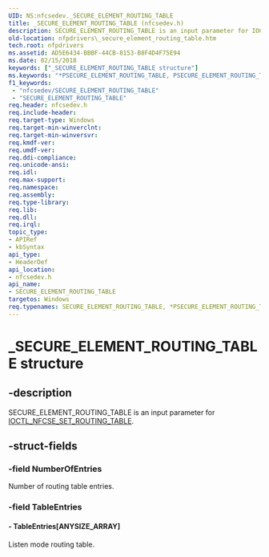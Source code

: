 ```yaml
---
UID: NS:nfcsedev._SECURE_ELEMENT_ROUTING_TABLE
title: _SECURE_ELEMENT_ROUTING_TABLE (nfcsedev.h)
description: SECURE_ELEMENT_ROUTING_TABLE is an input parameter for IOCTL_NFCSE_SET_ROUTING_TABLE.
old-location: nfpdrivers\_secure_element_routing_table.htm
tech.root: nfpdrivers
ms.assetid: AD5E6434-BBBF-44CB-8153-B8F4D4F75E94
ms.date: 02/15/2018
keywords: ["_SECURE_ELEMENT_ROUTING_TABLE structure"]
ms.keywords: "*PSECURE_ELEMENT_ROUTING_TABLE, PSECURE_ELEMENT_ROUTING_TABLE, P_SECURE_ELEMENT_ROUTING_TABLE, P_SECURE_ELEMENT_ROUTING_TABLE structure pointer [Near-Field Proximity Drivers], SECURE_ELEMENT_ROUTING_TABLE, SECURE_ELEMENT_ROUTING_TABLE structure [Near-Field Proximity Drivers], _SECURE_ELEMENT_ROUTING_TABLE, nfcsedev/P_SECURE_ELEMENT_ROUTING_TABLE, nfcsedev/_SECURE_ELEMENT_ROUTING_TABLE, nfpdrivers._secure_element_routing_table"
f1_keywords:
 - "nfcsedev/SECURE_ELEMENT_ROUTING_TABLE"
 - "SECURE_ELEMENT_ROUTING_TABLE"
req.header: nfcsedev.h
req.include-header: 
req.target-type: Windows
req.target-min-winverclnt: 
req.target-min-winversvr: 
req.kmdf-ver: 
req.umdf-ver: 
req.ddi-compliance: 
req.unicode-ansi: 
req.idl: 
req.max-support: 
req.namespace: 
req.assembly: 
req.type-library: 
req.lib: 
req.dll: 
req.irql: 
topic_type:
- APIRef
- kbSyntax
api_type:
- HeaderDef
api_location:
- nfcsedev.h
api_name:
- SECURE_ELEMENT_ROUTING_TABLE
targetos: Windows
req.typenames: SECURE_ELEMENT_ROUTING_TABLE, *PSECURE_ELEMENT_ROUTING_TABLE
---
```


# _SECURE_ELEMENT_ROUTING_TABLE structure


## -description


SECURE_ELEMENT_ROUTING_TABLE is an input parameter for <a href="https://docs.microsoft.com/windows-hardware/drivers/ddi/nfcsedev/ni-nfcsedev-ioctl_nfcse_set_routing_table">IOCTL_NFCSE_SET_ROUTING_TABLE</a>.


## -struct-fields




### -field NumberOfEntries

Number of routing table entries.


### -field TableEntries

 




#### - TableEntries[ANYSIZE_ARRAY]

Listen mode routing table.

